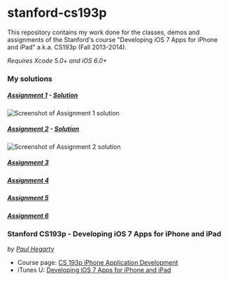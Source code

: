 stanford-cs193p
===============

This repository contains my work done for the classes, demos and assignments of the Stanford's course "Developing iOS 7 Apps for iPhone and iPad" a.k.a. CS193p (Fall 2013-2014).

*Requires Xcode 5.0+ and iOS 6.0+*

### My solutions
##### [Assignment 1](../blob/master/Assignment1/Developing%20iOS%207%20Apps_%20Assignment%201.pdf?raw=true) - [Solution](../tree/master/Assignment1/Matchismo)
![Screenshot of Assignment 1 solution](https://raw.githubusercontent.com/jobertsa/stanford-cs193p/master/Resources/Assignment1.png "Screenshot of Assignment 1 solution")
##### [Assignment 2](../blob/master/Assignment1/Developing%20iOS%207%20Apps_%20Assignment%202.pdf?raw=true) - [Solution](../tree/master/Assignment2/Matchismo)
![Screenshot of Assignment 2 solution](https://raw.githubusercontent.com/jobertsa/stanford-cs193p/master/Resources/Assignment2.png "Screenshot of Assignment 2 solution")
##### [Assignment 3](../blob/master/Assignment1/Developing%20iOS%207%20Apps_%20Assignment%203.pdf?raw=true)
##### [Assignment 4](../blob/master/Assignment1/Developing%20iOS%207%20Apps_%20Assignment%204.pdf?raw=true)
##### [Assignment 5](../blob/master/Assignment1/Developing%20iOS%207%20Apps_%20Assignment%205.pdf?raw=true)
##### [Assignment 6](../blob/master/Assignment1/Developing%20iOS%207%20Apps_%20Assignment%206.pdf?raw=true)

### Stanford CS193p - Developing iOS 7 Apps for iPhone and iPad
*by [Paul Hegarty](http://online.stanford.edu/instructors/paul-hegarty)*

* Course page: [CS 193p iPhone Application Development](http://cs193p.stanford.edu/)
* iTunes U: [Developing iOS 7 Apps for iPhone and iPad](https://itunes.apple.com/en/course/developing-ios-7-apps-for/id733644550)
